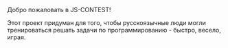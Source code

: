 Добро пожаловать в JS-CONTEST!

Этот проект придуман для того, чтобы русскоязычные люди могли тренироваться решать задачи по программированию - быстро, весело, играя.
